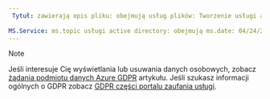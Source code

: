 ```yaml
---
 Tytuł: zawierają opis pliku: obejmują usług plików: Tworzenie usługi active directory: eross msft
 
MS.Service: ms.topic usługi active directory: obejmują ms.date: 04/24/2018 ms.author: lizross ms.custom: dołączanie pliku
---
```


>[!Note] 
>Jeśli interesuje Cię wyświetlania lub usuwania danych osobowych, zobacz [żądania podmiotu danych Azure GDPR](https://docs.microsoft.com/microsoft-365/compliance/gdpr-dsr-azure) artykułu. Jeśli szukasz informacji ogólnych o GDPR zobacz [GDPR części portalu zaufania usługi](https://servicetrust.microsoft.com/ViewPage/GDPRGetStarted).
